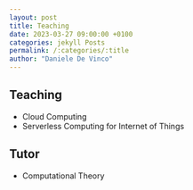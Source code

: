 ```yaml
---
layout: post
title: Teaching
date: 2023-03-27 09:00:00 +0100
categories: jekyll Posts
permalink: /:categories/:title
author: "Daniele De Vinco"
---
```


## Teaching  

- Cloud Computing
- Serverless Computing for Internet of Things

## Tutor

- Computational Theory